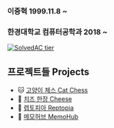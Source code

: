 ### 이중혁 1999.11.8 ~  
### 한경대학교 컴퓨터공학과 2018 ~  

[![SolvedAC tier](http://mazassumnida.wtf/api/v2/generate_badge?boj=wndgur2)](https://solved.ac/wndgur2)

## 프로젝트들 Projects

- 🐱 [고양이 체스 Cat Chess](https://github.com/wndgur2/CatChess)
- 🧀 [치즈 한장 Cheese](https://github.com/wndgur2/cheese)
- 🦎 [렙토피아 Reptopia](https://github.com/wndgur2/Reptopia)
- 📝 [메모허브 MemoHub](https://github.com/wndgur2/memohub)
